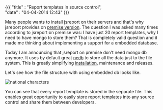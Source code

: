 ﻿{{{
    "title"    : "Report templates in source control",  
    "date"     : "04-04-2014 12:43"
}}}

Many people wants to install jsreport on their servers and that's why jsreport provides on [premise version](http://jsreport.net/on-prem). The question I was asked many times according to jsreport on premise was: I have just 20 report templates, why I need to have mongo to store them? That is completely valid question and it made me thinking about implementing a support for a embedded database.

Today I am announcing that jsreport on premise don't need mongo db anymore. It uses by default great [nedb](https://github.com/louischatriot/nedb) to store all the data just to the file system. This is greatly simplifying [installation](http://jsreport.net/downloads), maintenance and releases.

Let's see how the file structure with using embedded db looks like.

![national characters](http://jsreport.net/blog/embedded.png)

You can see that every report template is stored in the separate file. This enables great opportunity to easily store report templates into any source control and share them between developers.



